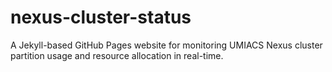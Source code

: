 # nexus-cluster-status
A Jekyll-based GitHub Pages website for monitoring UMIACS Nexus cluster partition usage and resource allocation in real-time.
